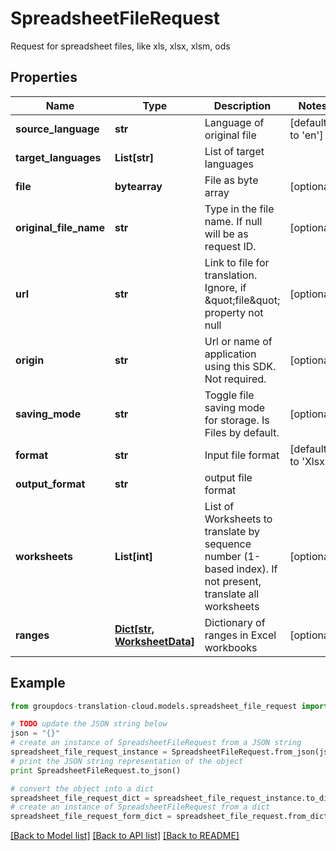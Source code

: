 # SpreadsheetFileRequest

Request for spreadsheet files, like xls, xlsx, xlsm, ods

## Properties
Name | Type | Description | Notes
------------ | ------------- | ------------- | -------------
**source_language** | **str** | Language of original file | [default to 'en']
**target_languages** | **List[str]** | List of target languages | 
**file** | **bytearray** | File as byte array | [optional] 
**original_file_name** | **str** | Type in the file name. If null will be as request ID. | [optional] 
**url** | **str** | Link to file for translation. Ignore, if \&quot;file\&quot; property not null | [optional] 
**origin** | **str** | Url or name of application using this SDK. Not required. | [optional] 
**saving_mode** | **str** | Toggle file saving mode for storage.  Is Files by default. | [optional] 
**format** | **str** | Input file format | [default to 'Xlsx']
**output_format** | **str** | output file format | 
**worksheets** | **List[int]** | List of Worksheets to translate by sequence number (1-based index). If not present, translate all worksheets | [optional] 
**ranges** | [**Dict[str, WorksheetData]**](WorksheetData.md) | Dictionary of ranges in Excel workbooks | [optional] 

## Example

```python
from groupdocs-translation-cloud.models.spreadsheet_file_request import SpreadsheetFileRequest

# TODO update the JSON string below
json = "{}"
# create an instance of SpreadsheetFileRequest from a JSON string
spreadsheet_file_request_instance = SpreadsheetFileRequest.from_json(json)
# print the JSON string representation of the object
print SpreadsheetFileRequest.to_json()

# convert the object into a dict
spreadsheet_file_request_dict = spreadsheet_file_request_instance.to_dict()
# create an instance of SpreadsheetFileRequest from a dict
spreadsheet_file_request_form_dict = spreadsheet_file_request.from_dict(spreadsheet_file_request_dict)
```
[[Back to Model list]](../README.md#documentation-for-models) [[Back to API list]](../README.md#documentation-for-api-endpoints) [[Back to README]](../README.md)


